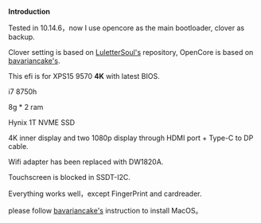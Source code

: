 **Introduction**



Tested in 10.14.6，now I use opencore as the main bootloader, clover as backup.



Clover setting is based on [LuletterSoul's](https://github.com/LuletterSoul/Dell-XPS-15-9570-macOS-Mojave) repository,  OpenCore is based on [bavariancake's](https://github.com/bavariancake/XPS9570-macOS).



This efi is for XPS15 9570 **4K** with latest BIOS.

i7 8750h

8g * 2 ram

Hynix 1T NVME SSD

4K inner display and two 1080p display through HDMI port + Type-C to DP cable.

Wifi adapter has been replaced with DW1820A.



Touchscreen is blocked in SSDT-I2C.


Everything works well，except FingerPrint and cardreader.

please follow [bavariancake's](https://github.com/bavariancake/XPS9570-macOS) instruction to install MacOS。



